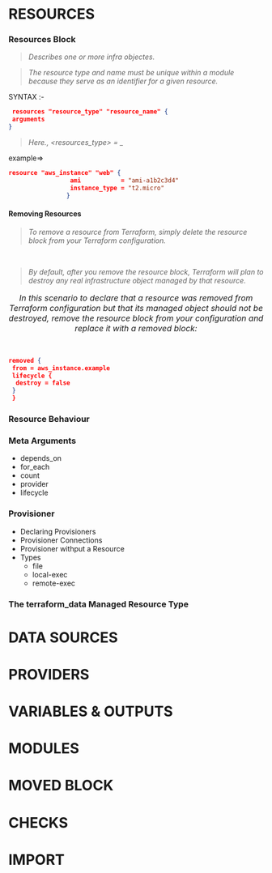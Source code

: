 # RESOURCES

### Resources Block
> <em> Describes one or more infra objectes. </em>

>  <em> The resource type and name must be unique within a module because they serve as an identifier for a given resource. </em>

SYNTAX :-

```json
 resources "resource_type" "resource_name" {
 arguments
}
```
> <em> Here., <resources_type> =  <provider>_<type> </em>

example=>

```json
resource "aws_instance" "web" {
                 ami           = "ami-a1b2c3d4"
                 instance_type = "t2.micro"
                }
```
    
#### Removing Resources
> <em> To remove a resource from Terraform, simply delete the resource block from your Terraform configuration.</em>
 <br>

><em> By default, after you remove the resource block, Terraform will plan to destroy any real infrastructure object managed by that resource. </em>

<p align="center" style="font-size:16px;">
<em>In this scenario to declare that a resource was removed from Terraform configuration but that its managed object should not be destroyed, remove the resource block from your configuration and replace it with a removed block:</em>
</p>
<br>
    

```json
removed {
 from = aws_instance.example
 lifecycle {
  destroy = false
 }
 }
```









### Resource Behaviour



### Meta Arguments
* depends_on
* for_each
* count
* provider
* lifecycle
### Provisioner
* Declaring Provisioners
* Provisioner Connections
* Provisioner withput a Resource
* Types
    + file
    + local-exec
    + remote-exec

























### The terraform_data Managed Resource Type


# DATA SOURCES

# PROVIDERS

# VARIABLES & OUTPUTS

# MODULES

# MOVED BLOCK

# CHECKS

# IMPORT
